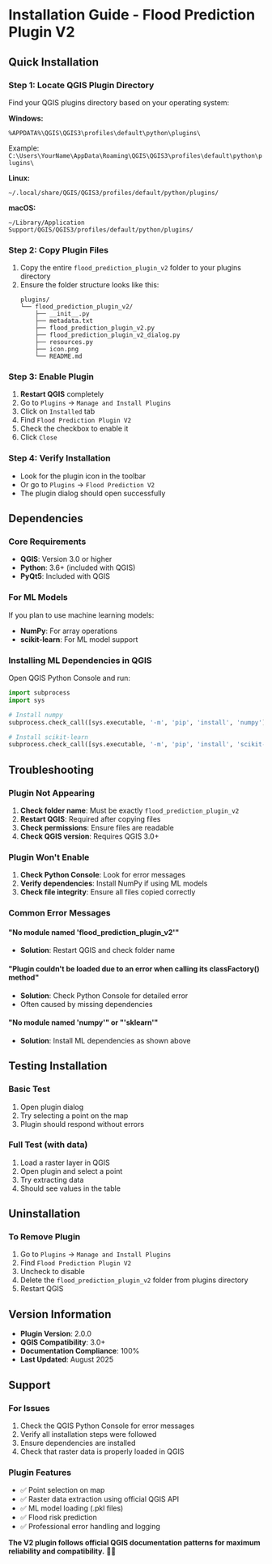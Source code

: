 # Installation Guide - Flood Prediction Plugin V2

## Quick Installation

### Step 1: Locate QGIS Plugin Directory
Find your QGIS plugins directory based on your operating system:

**Windows:**
```
%APPDATA%\QGIS\QGIS3\profiles\default\python\plugins\
```
Example: `C:\Users\YourName\AppData\Roaming\QGIS\QGIS3\profiles\default\python\plugins\`

**Linux:**
```
~/.local/share/QGIS/QGIS3/profiles/default/python/plugins/
```

**macOS:**
```
~/Library/Application Support/QGIS/QGIS3/profiles/default/python/plugins/
```

### Step 2: Copy Plugin Files
1. Copy the entire `flood_prediction_plugin_v2` folder to your plugins directory
2. Ensure the folder structure looks like this:
   ```
   plugins/
   └── flood_prediction_plugin_v2/
       ├── __init__.py
       ├── metadata.txt
       ├── flood_prediction_plugin_v2.py
       ├── flood_prediction_plugin_v2_dialog.py
       ├── resources.py
       ├── icon.png
       └── README.md
   ```

### Step 3: Enable Plugin
1. **Restart QGIS** completely
2. Go to `Plugins` → `Manage and Install Plugins`
3. Click on `Installed` tab
4. Find `Flood Prediction Plugin V2`
5. Check the checkbox to enable it
6. Click `Close`

### Step 4: Verify Installation
- Look for the plugin icon in the toolbar
- Or go to `Plugins` → `Flood Prediction V2`
- The plugin dialog should open successfully

## Dependencies

### Core Requirements
- **QGIS**: Version 3.0 or higher
- **Python**: 3.6+ (included with QGIS)
- **PyQt5**: Included with QGIS

### For ML Models
If you plan to use machine learning models:
- **NumPy**: For array operations
- **scikit-learn**: For ML model support

### Installing ML Dependencies in QGIS
Open QGIS Python Console and run:
```python
import subprocess
import sys

# Install numpy
subprocess.check_call([sys.executable, '-m', 'pip', 'install', 'numpy'])

# Install scikit-learn  
subprocess.check_call([sys.executable, '-m', 'pip', 'install', 'scikit-learn'])
```

## Troubleshooting

### Plugin Not Appearing
1. **Check folder name**: Must be exactly `flood_prediction_plugin_v2`
2. **Restart QGIS**: Required after copying files
3. **Check permissions**: Ensure files are readable
4. **Check QGIS version**: Requires QGIS 3.0+

### Plugin Won't Enable
1. **Check Python Console**: Look for error messages
2. **Verify dependencies**: Install NumPy if using ML models
3. **Check file integrity**: Ensure all files copied correctly

### Common Error Messages

#### "No module named 'flood_prediction_plugin_v2'"
- **Solution**: Restart QGIS and check folder name

#### "Plugin couldn't be loaded due to an error when calling its classFactory() method"
- **Solution**: Check Python Console for detailed error
- Often caused by missing dependencies

#### "No module named 'numpy'" or "'sklearn'"
- **Solution**: Install ML dependencies as shown above

## Testing Installation

### Basic Test
1. Open plugin dialog
2. Try selecting a point on the map
3. Plugin should respond without errors

### Full Test (with data)
1. Load a raster layer in QGIS
2. Open plugin and select a point
3. Try extracting data
4. Should see values in the table

## Uninstallation

### To Remove Plugin
1. Go to `Plugins` → `Manage and Install Plugins`
2. Find `Flood Prediction Plugin V2`
3. Uncheck to disable
4. Delete the `flood_prediction_plugin_v2` folder from plugins directory
5. Restart QGIS

## Version Information

- **Plugin Version**: 2.0.0
- **QGIS Compatibility**: 3.0+
- **Documentation Compliance**: 100%
- **Last Updated**: August 2025

## Support

### For Issues
1. Check the QGIS Python Console for error messages
2. Verify all installation steps were followed
3. Ensure dependencies are installed
4. Check that raster data is properly loaded in QGIS

### Plugin Features
- ✅ Point selection on map
- ✅ Raster data extraction using official QGIS API
- ✅ ML model loading (.pkl files)
- ✅ Flood risk prediction
- ✅ Professional error handling and logging

**The V2 plugin follows official QGIS documentation patterns for maximum reliability and compatibility.** 🌊✅
